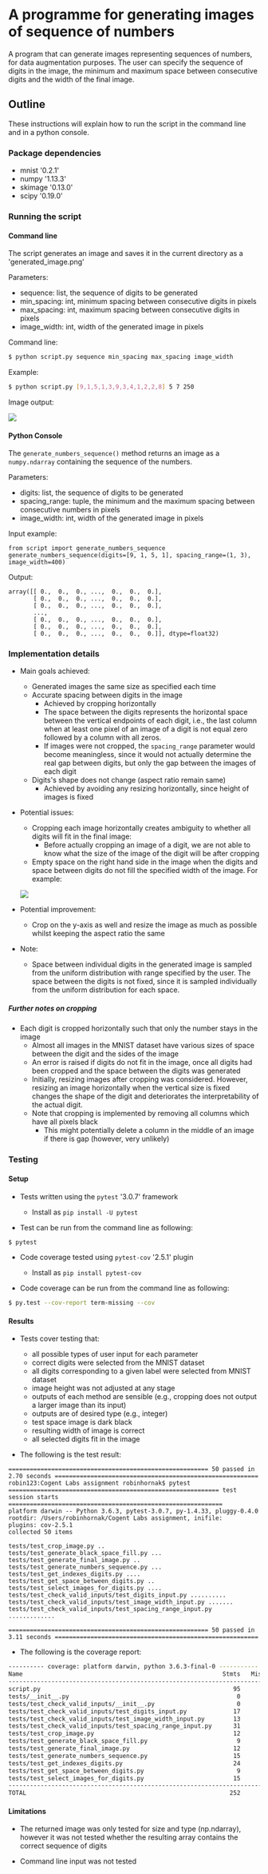 # A programme for generating images of sequence of numbers

A program that can generate images representing sequences of numbers, for data augmentation purposes. The user can specify the sequence of digits in the image, the minimum and maximum space between consecutive digits and the
width of the final image.

## Outline

These instructions will explain how to run the script in the command line and in a python console. 

### Package dependencies

- mnist '0.2.1'
- numpy '1.13.3'
- skimage '0.13.0'
- scipy '0.19.0'

### Running the script

#### Command line

The script generates an image and saves it in the current directory as a 'generated_image.png'

Parameters:

- sequence: list, the sequence of digits to be generated
- min_spacing: int, minimum spacing between consecutive digits in pixels
- max_spacing: int, maximum spacing between consecutive digits in pixels
- image_width: int, width of the generated image in pixels

Command line:
```sh
$ python script.py sequence min_spacing max_spacing image_width
```

Example:

```sh
$ python script.py [9,1,5,1,3,9,3,4,1,2,2,8] 5 7 250
```

Image output:

![](image_many_numbers.png)


#### Python Console

The `generate_numbers_sequence()` method returns an image as a `numpy.ndarray` containing the sequence
of the numbers.

Parameters:

- digits: list, the sequence of digits to be generated
- spacing_range: tuple, the minimum and the maximum spacing between consecutive numbers in pixels
- image_width: int, width of the generated image in pixels


Input example:

```
from script import generate_numbers_sequence
generate_numbers_sequence(digits=[9, 1, 5, 1], spacing_range=(1, 3), image_width=400)
````


Output:

```
array([[ 0.,  0.,  0., ...,  0.,  0.,  0.],
       [ 0.,  0.,  0., ...,  0.,  0.,  0.],
       [ 0.,  0.,  0., ...,  0.,  0.,  0.],
       ..., 
       [ 0.,  0.,  0., ...,  0.,  0.,  0.],
       [ 0.,  0.,  0., ...,  0.,  0.,  0.],
       [ 0.,  0.,  0., ...,  0.,  0.,  0.]], dtype=float32)
```

### Implementation details

- Main goals achieved:
    - Generated images the same size as specified each time
    - Accurate spacing between digits in the image
        - Achieved by cropping horizontally
        - The space between the digits represents the horizontal space between the vertical
        endpoints of each digit, i.e., the last column when at least one pixel of an image of a digit is not equal
         zero followed by a column with all zeros. 
        - If images were not cropped, the `spacing_range` parameter would become meaningless, since it would not actually
    determine the real gap between digits, but only the gap between the images of each digit
    - Digits's shape does not change (aspect ratio remain same)
        - Achieved by avoiding any resizing horizontally, since height of images is fixed
    
- Potential issues:
    - Cropping each image horizontally creates ambiguity to whether all digits will fit in the final image:
        - Before actually cropping an image of a digit, we are not able to know what the size of
         the image of the digit will be after cropping
    - Empty space on the right hand side in the image when the digits and space between digits do not fill 
    the specified width of the image. For example:
    
    ![](image_few_numbers.png)

- Potential improvement:
    - Crop on the y-axis as well and resize the image as much as possible whilst keeping the aspect ratio the same

- Note:
    - Space between individual digits in the generated image is sampled from the uniform
      distribution with range specified by the user. The space between
      the digits is not fixed, since it is sampled individually from the uniform distribution for 
      each space.


##### Further notes on cropping

- Each digit is cropped horizontally such that only the number stays in the image
    - Almost all images in the MNIST dataset have various sizes of space between the digit and the sides of the image
    - An error is raised if digits do not fit in the image, once all digits had been cropped 
    and the space between the digits was generated
    - Initially, resizing images after cropping was considered. However, resizing an image horizontally when the
     vertical size is fixed changes the shape of the digit and deteriorates the interpretability of the actual digit.
    - Note that cropping is implemented by removing all columns which have all pixels black
        - This might potentially delete a column in the middle of an image if there is gap (however, very unlikely)

    
### Testing

#### Setup

- Tests written using the ```pytest``` '3.0.7' framework
    - Install as ```pip install -U pytest```

- Test can be run from the command line as following:

```sh
$ pytest
```
  
- Code coverage tested using ```pytest-cov``` '2.5.1' plugin
    - Install as ```pip install pytest-cov```

- Code coverage can be run from the command line as following:

```sh
$ py.test --cov-report term-missing --cov
```


#### Results

- Tests cover testing that:
    - all possible types of user input for each parameter
    - correct digits were selected from the MNIST dataset 
    - all digits corresponding to a given label were selected from MNIST dataset
    - image height was not adjusted at any stage
    - outputs of each method are sensible (e.g., cropping does not output a larger image than its input)
    - outputs are of desired type (e.g., integer)
    - test space image is dark black
    - resulting width of image is correct
    - all selected digits fit in the image

- The following is the test result:

````
======================================================== 50 passed in 2.70 seconds =========================================================
robin123:Cogent Labs assignment robinhornak$ pytest
=========================================================== test session starts ============================================================
platform darwin -- Python 3.6.3, pytest-3.0.7, py-1.4.33, pluggy-0.4.0
rootdir: /Users/robinhornak/Cogent Labs assignment, inifile:
plugins: cov-2.5.1
collected 50 items 

tests/test_crop_image.py ..
tests/test_generate_black_space_fill.py ...
tests/test_generate_final_image.py ..
tests/test_generate_numbers_sequence.py ...
tests/test_get_indexes_digits.py ....
tests/test_get_space_between_digits.py ..
tests/test_select_images_for_digits.py ....
tests/test_check_valid_inputs/test_digits_input.py ..........
tests/test_check_valid_inputs/test_image_width_input.py .......
tests/test_check_valid_inputs/test_spacing_range_input.py .............

======================================================== 50 passed in 3.11 seconds =========================================================
````

- The following is the coverage report:

```sh
---------- coverage: platform darwin, python 3.6.3-final-0 -----------
Name                                                        Stmts   Miss  Cover   Missing
-----------------------------------------------------------------------------------------
script.py                                                      95      3    97%   295-298
tests/__init__.py                                               0      0   100%
tests/test_check_valid_inputs/__init__.py                       0      0   100%
tests/test_check_valid_inputs/test_digits_input.py             17      0   100%
tests/test_check_valid_inputs/test_image_width_input.py        13      0   100%
tests/test_check_valid_inputs/test_spacing_range_input.py      31      0   100%
tests/test_crop_image.py                                       12      0   100%
tests/test_generate_black_space_fill.py                         9      0   100%
tests/test_generate_final_image.py                             12      0   100%
tests/test_generate_numbers_sequence.py                        15      0   100%
tests/test_get_indexes_digits.py                               24      0   100%
tests/test_get_space_between_digits.py                          9      0   100%
tests/test_select_images_for_digits.py                         15      0   100%
-----------------------------------------------------------------------------------------
TOTAL                                                         252      3    99%
```

#### Limitations


- The returned image was only tested for size and type (np.ndarray), however it was not tested whether the resulting 
array contains the correct sequence of digits 

- Command line input was not tested